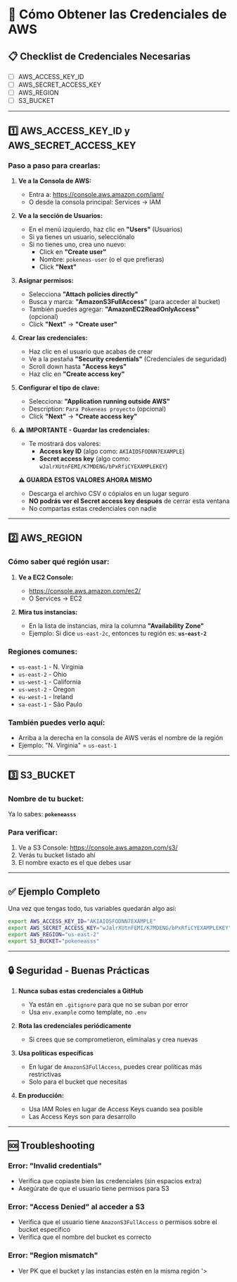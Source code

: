 # 🔑 Cómo Obtener las Credenciales de AWS

## 📋 Checklist de Credenciales Necesarias

- [ ] AWS_ACCESS_KEY_ID
- [ ] AWS_SECRET_ACCESS_KEY  
- [ ] AWS_REGION
- [ ] S3_BUCKET

---

## 1️⃣ AWS_ACCESS_KEY_ID y AWS_SECRET_ACCESS_KEY

### Paso a paso para crearlas:

1. **Ve a la Consola de AWS:**
   - Entra a: https://console.aws.amazon.com/iam/
   - O desde la consola principal: Services → IAM

2. **Ve a la sección de Usuarios:**
   - En el menú izquierdo, haz clic en **"Users"** (Usuarios)
   - Si ya tienes un usuario, selecciónalo
   - Si no tienes uno, crea uno nuevo:
     - Click en **"Create user"**
     - Nombre: `pokeneas-user` (o el que prefieras)
     - Click **"Next"**

3. **Asignar permisos:**
   - Selecciona **"Attach policies directly"**
   - Busca y marca: **"AmazonS3FullAccess"** (para acceder al bucket)
   - También puedes agregar: **"AmazonEC2ReadOnlyAccess"** (opcional)
   - Click **"Next"** → **"Create user"**

4. **Crear las credenciales:**
   - Haz clic en el usuario que acabas de crear
   - Ve a la pestaña **"Security credentials"** (Credenciales de seguridad)
   - Scroll down hasta **"Access keys"**
   - Haz clic en **"Create access key"**

5. **Configurar el tipo de clave:**
   - Selecciona: **"Application running outside AWS"**
   - Description: `Para Pokeneas proyecto` (opcional)
   - Click **"Next"** → **"Create access key"**

6. **⚠️ IMPORTANTE - Guardar las credenciales:**
   - Te mostrará dos valores:
     - **Access key ID** (algo como: `AKIAIOSFODNN7EXAMPLE`)
     - **Secret access key** (algo como: `wJalrXUtnFEMI/K7MDENG/bPxRfiCYEXAMPLEKEY`)
   
   **⚠️ GUARDA ESTOS VALORES AHORA MISMO**
   - Descarga el archivo CSV o cópialos en un lugar seguro
   - **NO podrás ver el Secret access key después** de cerrar esta ventana
   - No compartas estas credenciales con nadie

---

## 2️⃣ AWS_REGION

### Cómo saber qué región usar:

1. **Ve a EC2 Console:**
   - https://console.aws.amazon.com/ec2/
   - O Services → EC2

2. **Mira tus instancias:**
   - En la lista de instancias, mira la columna **"Availability Zone"**
   - Ejemplo: Si dice `us-east-2c`, entonces tu región es: **`us-east-2`**

### Regiones comunes:
- `us-east-1` - N. Virginia
- `us-east-2` - Ohio
- `us-west-1` - California
- `us-west-2` - Oregon
- `eu-west-1` - Ireland
- `sa-east-1` - São Paulo

### También puedes verlo aquí:
- Arriba a la derecha en la consola de AWS verás el nombre de la región
- Ejemplo: "N. Virginia" = `us-east-1`

---

## 3️⃣ S3_BUCKET

### Nombre de tu bucket:
Ya lo sabes: **`pokeneasss`**

### Para verificar:
1. Ve a S3 Console: https://console.aws.amazon.com/s3/
2. Verás tu bucket listado ahí
3. El nombre exacto es el que debes usar

---

## ✅ Ejemplo Completo

Una vez que tengas todo, tus variables quedarán algo así:

```bash
export AWS_ACCESS_KEY_ID="AKIAIOSFODNN7EXAMPLE"
export AWS_SECRET_ACCESS_KEY="wJalrXUtnFEMI/K7MDENG/bPxRfiCYEXAMPLEKEY"
export AWS_REGION="us-east-2"
export S3_BUCKET="pokeneasss"
```

---

## 🔒 Seguridad - Buenas Prácticas

1. **Nunca subas estas credenciales a GitHub**
   - Ya están en `.gitignore` para que no se suban por error
   - Usa `env.example` como template, no `.env`

2. **Rota las credenciales periódicamente**
   - Si crees que se comprometieron, elimínalas y crea nuevas

3. **Usa políticas específicas**
   - En lugar de `AmazonS3FullAccess`, puedes crear políticas más restrictivas
   - Solo para el bucket que necesitas

4. **En producción:**
   - Usa IAM Roles en lugar de Access Keys cuando sea posible
   - Las Access Keys son para desarrollo

---

## 🆘 Troubleshooting

### Error: "Invalid credentials"
- Verifica que copiaste bien las credenciales (sin espacios extra)
- Asegúrate de que el usuario tiene permisos para S3

### Error: "Access Denied" al acceder a S3
- Verifica que el usuario tiene `AmazonS3FullAccess` o permisos sobre el bucket específico
- Verifica que el nombre del bucket es correcto

### Error: "Region mismatch"
- Ver PK que el bucket y las instancias estén en la misma región
'></parameter>
</invoke>
